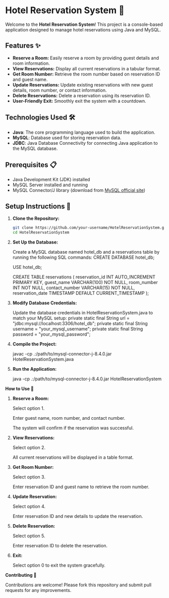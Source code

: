 # Hotel Reservation System 🏨

Welcome to the **Hotel Reservation System**! This project is a console-based application designed to manage hotel reservations using Java and MySQL. 

## Features ✨

- **Reserve a Room:** Easily reserve a room by providing guest details and room information.
- **View Reservations:** Display all current reservations in a tabular format.
- **Get Room Number:** Retrieve the room number based on reservation ID and guest name.
- **Update Reservations:** Update existing reservations with new guest details, room number, or contact information.
- **Delete Reservations:** Delete a reservation using its reservation ID.
- **User-Friendly Exit:** Smoothly exit the system with a countdown.

## Technologies Used 🛠️

- **Java**: The core programming language used to build the application.
- **MySQL**: Database used for storing reservation data.
- **JDBC**: Java Database Connectivity for connecting Java application to the MySQL database.

## Prerequisites 📋

- Java Development Kit (JDK) installed
- MySQL Server installed and running
- MySQL Connector/J library (download from [MySQL official site](https://dev.mysql.com/downloads/connector/j/))

## Setup Instructions 🚀

1. **Clone the Repository:**

   ```sh
   git clone https://github.com/your-username/HotelReservationSystem.git
   cd HotelReservationSystem
   
2. **Set Up the Database:**

   Create a MySQL database named hotel_db and a reservations table by running the following SQL commands:
   CREATE DATABASE hotel_db;

   USE hotel_db;

   CREATE TABLE reservations (
       reservation_id INT AUTO_INCREMENT PRIMARY KEY,
       guest_name VARCHAR(100) NOT NULL,
       room_number INT NOT NULL,
       contact_number VARCHAR(15) NOT NULL,
       reservation_date TIMESTAMP DEFAULT CURRENT_TIMESTAMP
   );

3. **Modify Database Credentials:**

    Update the database credentials in HotelReservationSystem.java to match your MySQL setup:
    private static final String url = "jdbc:mysql://localhost:3306/hotel_db";
    private static final String username = "your_mysql_username";
    private static final String password = "your_mysql_password";

4. **Compile the Project:**
   
   javac -cp .:/path/to/mysql-connector-j-8.4.0.jar HotelReservationSystem.java

6. **Run the Application:**
   
   java -cp .:/path/to/mysql-connector-j-8.4.0.jar HotelReservationSystem


**How to Use 📝**

1. **Reserve a Room:**

   Select option 1.
   
   Enter guest name, room number, and contact number.
   
   The system will confirm if the reservation was successful.

3. **View Reservations:**

   Select option 2.
   
   All current reservations will be displayed in a table format.

4. **Get Room Number:**

   Select option 3.
   
   Enter reservation ID and guest name to retrieve the room number.

5. **Update Reservation:**

   Select option 4.
   
   Enter reservation ID and new details to update the reservation.

7. **Delete Reservation:**

   Select option 5.
   
   Enter reservation ID to delete the reservation.

9. **Exit:**

   Select option 0 to exit the system gracefully.


**Contributing 🤝**

   Contributions are welcome! Please fork this repository and submit pull requests for any improvements.
